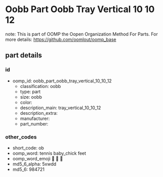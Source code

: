 # Oobb Part Oobb Tray Vertical 10 10 12  

note: This is part of OOMP the Oopen Organization Method For Parts. For more details: https://github.com/oomlout/oomp_base

##  part details





### id
* oomp_id: oobb_part_oobb_tray_vertical_10_10_12
  * classification: oobb
  * type: part
  * size: oobb
  * color: 
  * description_main: tray_vertical_10_10_12
  * description_extra: 
  * manufacturer: 
  * part_number: 

### other_codes
* short_code: ob
* oomp_word: tennis baby_chick feet
* oomp_word_emoji :tennis: :baby_chick: :feet:
* md5_6_alpha: 5xwdd
* md5_6: 984721
